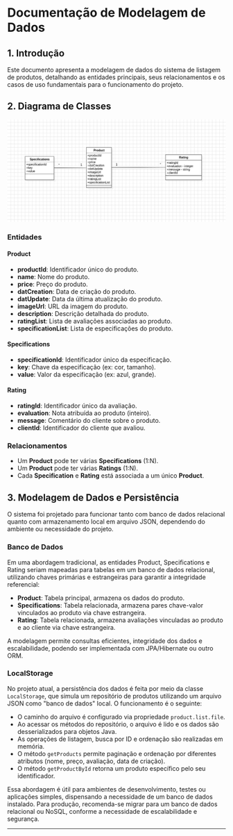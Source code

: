 # Documentação de Modelagem de Dados

## 1. Introdução
Este documento apresenta a modelagem de dados do sistema de listagem de produtos, detalhando as entidades principais, seus relacionamentos e os casos de uso fundamentais para o funcionamento do projeto.

## 2. Diagrama de Classes
![Diagrama de Classes](class-diagram.png)

### Entidades

#### Product
- **productId**: Identificador único do produto.
- **name**: Nome do produto.
- **price**: Preço do produto.
- **datCreation**: Data de criação do produto.
- **datUpdate**: Data da última atualização do produto.
- **imageUrl**: URL da imagem do produto.
- **description**: Descrição detalhada do produto.
- **ratingList**: Lista de avaliações associadas ao produto.
- **specificationList**: Lista de especificações do produto.

#### Specifications
- **specificationId**: Identificador único da especificação.
- **key**: Chave da especificação (ex: cor, tamanho).
- **value**: Valor da especificação (ex: azul, grande).

#### Rating
- **ratingId**: Identificador único da avaliação.
- **evaluation**: Nota atribuída ao produto (inteiro).
- **message**: Comentário do cliente sobre o produto.
- **clientId**: Identificador do cliente que avaliou.

### Relacionamentos
- Um **Product** pode ter várias **Specifications** (1:N).
- Um **Product** pode ter várias **Ratings** (1:N).
- Cada **Specification** e **Rating** está associada a um único **Product**.

## 3. Modelagem de Dados e Persistência

O sistema foi projetado para funcionar tanto com banco de dados relacional quanto com armazenamento local em arquivo JSON, dependendo do ambiente ou necessidade do projeto.

### Banco de Dados
Em uma abordagem tradicional, as entidades Product, Specifications e Rating seriam mapeadas para tabelas em um banco de dados relacional, utilizando chaves primárias e estrangeiras para garantir a integridade referencial:
- **Product**: Tabela principal, armazena os dados do produto.
- **Specifications**: Tabela relacionada, armazena pares chave-valor vinculados ao produto via chave estrangeira.
- **Rating**: Tabela relacionada, armazena avaliações vinculadas ao produto e ao cliente via chave estrangeira.

A modelagem permite consultas eficientes, integridade dos dados e escalabilidade, podendo ser implementada com JPA/Hibernate ou outro ORM.

### LocalStorage
No projeto atual, a persistência dos dados é feita por meio da classe `LocalStorage`, que simula um repositório de produtos utilizando um arquivo JSON como "banco de dados" local. O funcionamento é o seguinte:
- O caminho do arquivo é configurado via propriedade `product.list.file`.
- Ao acessar os métodos do repositório, o arquivo é lido e os dados são desserializados para objetos Java.
- As operações de listagem, busca por ID e ordenação são realizadas em memória.
- O método `getProducts` permite paginação e ordenação por diferentes atributos (nome, preço, avaliação, data de criação).
- O método `getProductById` retorna um produto específico pelo seu identificador.

Essa abordagem é útil para ambientes de desenvolvimento, testes ou aplicações simples, dispensando a necessidade de um banco de dados instalado. Para produção, recomenda-se migrar para um banco de dados relacional ou NoSQL, conforme a necessidade de escalabilidade e segurança.

---

